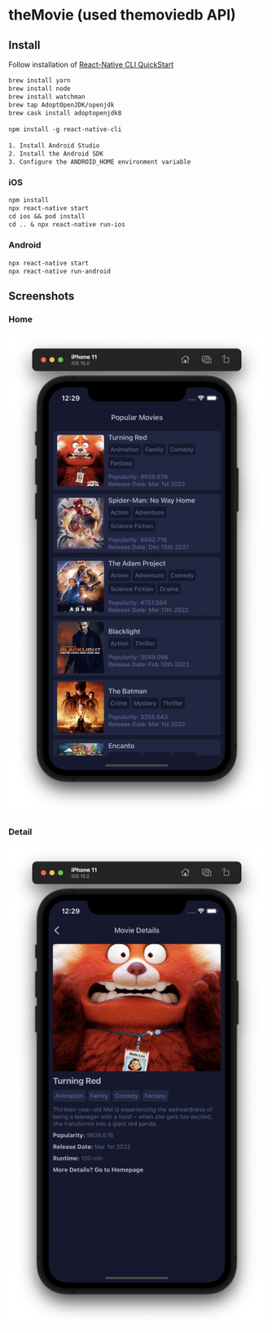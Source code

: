 # theMovie (used themoviedb API)

## Install

Follow installation of [React-Native CLI QuickStart](https://reactnative.dev/docs/getting-started)

```
brew install yarn
brew install node
brew install watchman
brew tap AdoptOpenJDK/openjdk
brew cask install adoptopenjdk8

npm install -g react-native-cli

1. Install Android Studio
2. Install the Android SDK
3. Configure the ANDROID_HOME environment variable
```

### iOS

```
npm install
npx react-native start
cd ios && pod install
cd .. & npx react-native run-ios
```

### Android

```
npx react-native start
npx react-native run-android
```

## Screenshots

### Home
![Home](screenshots/Home.png)
### Detail
![Home](screenshots/Detail.png)